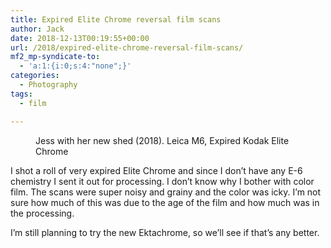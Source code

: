```yaml
---
title: Expired Elite Chrome reversal film scans
author: Jack
date: 2018-12-13T00:19:55+00:00
url: /2018/expired-elite-chrome-reversal-film-scans/
mf2_mp-syndicate-to:
  - 'a:1:{i:0;s:4:"none";}'
categories:
  - Photography
tags:
  - film

---
```

 <figure class="wp-block-image"><img src="/img/2018/12/2018-Roll-011_08-Jess-and-her-new-shed-1024x679.jpg" alt="" class="wp-image-2137" srcset="/img/2018/12/2018-Roll-011_08-Jess-and-her-new-shed-1024x679.jpg 1024w, /img/2018/12/2018-Roll-011_08-Jess-and-her-new-shed-300x199.jpg 300w, /img/2018/12/2018-Roll-011_08-Jess-and-her-new-shed-768x509.jpg 768w, /img/2018/12/2018-Roll-011_08-Jess-and-her-new-shed.jpg 1545w" sizes="(max-width: 1024px) 100vw, 1024px" /><figcaption>Jess with her new shed (2018). Leica M6, Expired Kodak Elite Chrome</figcaption></figure> 

I shot a roll of very expired Elite Chrome and since I don&#8217;t have any E-6 chemistry I sent it out for processing. I don&#8217;t know why I bother with color film. The scans were super noisy and grainy and the color was icky. I&#8217;m not sure how much of this was due to the age of the film and how much was in the processing. 

I&#8217;m still planning to try the new Ektachrome, so we&#8217;ll see if that&#8217;s any better.